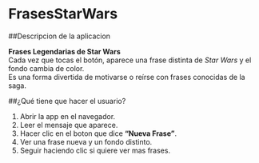 # FrasesStarWars

##Descripcion de la aplicacion

**Frases Legendarias de Star Wars**  
Cada vez que tocas el botón, aparece una frase distinta de *Star Wars* y el fondo cambia de color.  
Es una forma divertida de motivarse o reírse con frases conocidas de la saga.

##¿Qué tiene que hacer el usuario?

1. Abrir la app en el navegador.  
2. Leer el mensaje que aparece.  
3. Hacer clic en el boton que dice **“Nueva Frase”**.  
4. Ver una frase nueva y un fondo distinto.  
5. Seguir haciendo clic si quiere ver mas frases.

